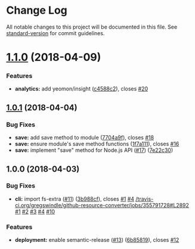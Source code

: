 # Change Log

All notable changes to this project will be documented in this file. See [standard-version](https://github.com/conventional-changelog/standard-version) for commit guidelines.

<a name="1.1.0"></a>

# [1.1.0](https://github.com/gregswindle/github-resource-converter/compare/v1.0.1...v1.1.0) (2018-04-09)

### Features

- **analytics:** add yeomon/insight ([c4588c2](https://github.com/gregswindle/github-resource-converter/commit/c4588c2)), closes [#20](https://github.com/gregswindle/github-resource-converter/issues/20)

<a name="1.0.1"></a>

## [1.0.1](https://github.com/gregswindle/github-resource-converter/compare/v1.0.0...v1.0.1) (2018-04-04)

### Bug Fixes

- **save:** add save method to module ([7704a9f](https://github.com/gregswindle/github-resource-converter/commit/7704a9f)), closes [#18](https://github.com/gregswindle/github-resource-converter/issues/18)
- **save:** ensure module's save method functions ([1f7a111](https://github.com/gregswindle/github-resource-converter/commit/1f7a111)), closes [#16](https://github.com/gregswindle/github-resource-converter/issues/16)
- **save:** implement "save" method for Node.js API ([#17](https://github.com/gregswindle/github-resource-converter/issues/17)) ([7e22c30](https://github.com/gregswindle/github-resource-converter/commit/7e22c30))

<a name="1.0.0"></a>

## 1.0.0 (2018-04-03)

### Bug Fixes

- **cli:** import fs-extra ([#11](https://github.com/gregswindle/github-resource-converter/issues/11)) ([3b988cf](https://github.com/gregswindle/github-resource-converter/commit/3b988cf)), closes [#1](https://github.com/gregswindle/github-resource-converter/issues/1) [#4](https://github.com/gregswindle/github-resource-converter/issues/4) [/travis-ci.org/gregswindle/github-resource-converter/jobs/355791728#L2892](https://github.com//travis-ci.org/gregswindle/github-resource-converter/jobs/355791728/issues/L2892) [#1](https://github.com/gregswindle/github-resource-converter/issues/1) [#2](https://github.com/gregswindle/github-resource-converter/issues/2) [#3](https://github.com/gregswindle/github-resource-converter/issues/3) [#4](https://github.com/gregswindle/github-resource-converter/issues/4) [#10](https://github.com/gregswindle/github-resource-converter/issues/10)

### Features

- **deployment:** enable semantic-release ([#13](https://github.com/gregswindle/github-resource-converter/issues/13)) ([6b85819](https://github.com/gregswindle/github-resource-converter/commit/6b85819)), closes [#12](https://github.com/gregswindle/github-resource-converter/issues/12)
